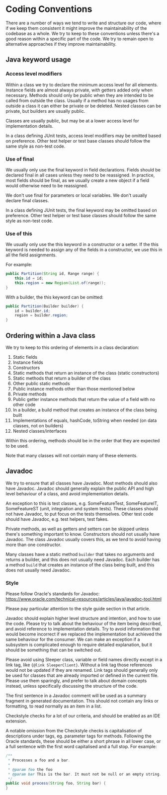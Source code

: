 Coding Conventions
==================

There are a number of ways we tend to write and structure our code, where if we keep them consistent it might improve
the maintainability of the codebase as a whole. We try to keep to these conventions unless there's a good reason within
a specific part of the code. We try to remain open to alternative approaches if they improve maintainability.

## Java keyword usage

### Access level modifiers

Within a class we try to declare the minimum access level for all elements. Instance fields are almost always private,
with getters added only when necessary. Methods should only be public when they are intended to be called from outside
the class. Usually if a method has no usages from outside a class it can either be private or be deleted. Nested classes
can be private, but builders are usually public.

Classes are usually public, but may be at a lower access level for implementation details.

In a class defining JUnit tests, access level modifiers may be omitted based on preference. Other test helper or test
base classes should follow the same style as non-test code.

### Use of final

We usually only use the final keyword in field declarations. Fields should be declared final in all cases unless they
need to be reassigned. In practice, most fields should be final, as we usually create a new object if a field would
otherwise need to be reassigned.

We don't use final for parameters or local variables. We don't usually declare final classes.

In a class defining JUnit tests, the final keyword may be omitted based on preference. Other test helper or test base
classes should follow the same style as non-test code.

### Use of this

We usually only use the this keyword in a constructor or a setter. If the this keyword is needed to assign any of the
fields in a constructor, we use this in all the field assignments.

For example:

```java
public Partition(String id, Range range) {
    this.id = id;
    this.region = new Region(List.of(range));
}
```

With a builder, the this keyword can be omitted:

```java
public Partition(Builder builder) {
    id = builder.id;
    region = builder.region;
}
```

## Ordering within a Java class

We try to keep to this ordering of elements in a class declaration:

1. Static fields
2. Instance fields
3. Constructors
4. Static methods that return an instance of the class (static constructors)
5. Static methods that return a builder of the class
6. Other public static methods
7. Public instance methods other than those mentioned below
8. Private methods
9. Public getter instance methods that return the value of a field with no other code
10. In a builder, a build method that creates an instance of the class being built
11. Implementations of equals, hashCode, toString when needed (on data classes, not on builders)
12. Nested classes/interfaces

Within this ordering, methods should be in the order that they are expected to be used.

Note that many classes will not contain many of these elements.

## Javadoc

We try to ensure that all classes have Javadoc. Most methods should also have Javadoc. Javadoc should generally explain
the public API and high level behaviour of a class, and avoid implementation details.

An exception to this is test classes, e.g. SomeFeatureTest, SomeFeatureIT, SomeFeatureST (unit, integration and system
tests). These classes should not have Javadoc, to put focus on the tests themselves. Other test code should have
Javadoc, e.g. test helpers, test fakes.

Private methods, as well as getters and setters can be skipped unless there's something important to know. Constructors
should not usually have Javadoc. The class Javadoc usually covers this, as we tend to avoid having more than one
constructor.

Many classes have a static method `builder` that takes no arguments and returns a builder, and this does not usually
need Javadoc. Each builder has a method `build` that creates an instance of the class being built, and this does not
usually need Javadoc.

### Style

Please follow Oracle's standards for Javadoc:
<https://www.oracle.com/technical-resources/articles/java/javadoc-tool.html>

Please pay particular attention to the style guide section in that article.

Javadoc should explain higher level structure and intention, and how to use the code. Please try to talk about the
behaviour of the item being described, and avoid reference to implementation details. Try to avoid information that
would become incorrect if we replaced the implementation but achieved the same behaviour for the consumer. We can make
an exception if a subsystem is complicated enough to require detailed explanation, but it should be something that can
be switched out.

Please avoid using Sleeper class, variable or field names directly except in a link tag, like `{@link SleeperClient}`.
Without a link tag those references would not be updated if they are renamed. Link tags should generally only be used
for classes that are already imported or defined in the current file. Please use them sparingly, and prefer to talk
about domain concepts instead, unless specifically discussing the structure of the code.

The first sentence in a Javadoc comment will be used as a summary fragment in generated documentation. This should not
contain any links or formatting, to read normally as an item in a list.

Checkstyle checks for a lot of our criteria, and should be enabled as an IDE extension.

A notable omission from the Checkstyle checks is capitalisation of descriptions under tags, eg. parameter tags for
methods. Following the Oracle standards, these should be either a short phrase in all lower case, or a full sentence
with the first word capitalised and a full stop. For example:

```java
/**
 * Processes a foo and a bar.
 *
 * @param foo the foo
 * @param bar This is the bar. It must not be null or an empty string.
 */
public void process(String foo, String bar) {
}
```
